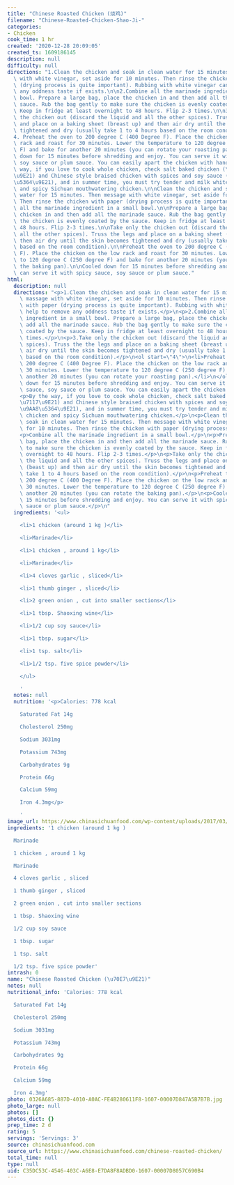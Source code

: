 ```yaml
---
title: "Chinese Roasted Chicken (烧鸡)"
filename: "Chinese-Roasted-Chicken-Shao-Ji-"
categories:
- Chicken
cook_time: 1 hr
created: '2020-12-28 20:09:05'
created_ts: 1609186145
description: null
difficulty: null
directions: "1.Clean the chicken and soak in clean water for 15 minutes. Then massage\
  \ with white vinegar, set aside for 10 minutes. Then rinse the chicken with paper\
  \ (drying process is quite important). Rubbing with white vinegar can help to remove\
  \ any oddness taste if exists.\n\n2.Combine all the marinade ingredient in a small\
  \ bowl. Prepare a large bag, place the chicken in and then add all the marinade\
  \ sauce. Rub the bag gently to make sure the chicken is evenly coated by the sauce.\
  \ Keep in fridge at least overnight to 48 hours. Flip 2-3 times.\n\n3.Take only\
  \ the chicken out (discard the liquid and all the other spices). Truss the the legs\
  \ and place on a baking sheet (breast up) and then air dry until the skin becomes\
  \ tightened and dry (usually take 1 to 4 hours based on the room condition).\n\n\
  4. Preheat the oven to 200 degree C (400 Degree F). Place the chicken on the low\
  \ rack and roast for 30 minutes. Lower the temperature to 120 degree C (250 degree\
  \ F) and bake for another 20 minutes (you can rotate your roasting pan).\n\n5.Cooled\
  \ down for 15 minutes before shredding and enjoy. You can serve it with spicy sauce,\
  \ soy sauce or plum sauce. You can easily apart the chicken with hands.\n\nBy the\
  \ way, if you love to cook whole chicken, check salt baked chicken (\u76D0\u7117\
  \u9E21) and Chinese style braised chicken with spices and soy sauce (\u8131\u9AA8\
  \u5364\u9E21), and in summer time, you must try tender and milk white cut chicken\
  \ and spicy Sichuan mouthwatering chicken.\n\nClean the chicken and soak in clean\
  \ water for 15 minutes. Then message with white vinegar, set aside for 10 minutes.\
  \ Then rinse the chicken with paper (drying process is quite important).\n\nCombine\
  \ all the marinade ingredient in a small bowl.\n\nPrepare a large bag, place the\
  \ chicken in and then add all the marinade sauce. Rub the bag gently to make sure\
  \ the chicken is evenly coated by the sauce. Keep in fridge at least overnight to\
  \ 48 hours. Flip 2-3 times.\n\nTake only the chicken out (discard the liquid and\
  \ all the other spices). Truss the legs and place on a baking sheet (beast up) and\
  \ then air dry until the skin becomes tightened and dry (usually take 1 to 4 hours\
  \ based on the room condition).\n\nPreheat the oven to 200 degree C (400 Degree\
  \ F). Place the chicken on the low rack and roast for 30 minutes. Lower the temperature\
  \ to 120 degree C (250 degree F) and bake for another 20 minutes (you can rotate\
  \ the baking pan).\n\nCooled down for 15 minutes before shredding and enjoy. You\
  \ can serve it with spicy sauce, soy sauce or plum sauce."
html:
  description: null
  directions: "<p>1.Clean the chicken and soak in clean water for 15 minutes. Then\
    \ massage with white vinegar, set aside for 10 minutes. Then rinse the chicken\
    \ with paper (drying process is quite important). Rubbing with white vinegar can\
    \ help to remove any oddness taste if exists.</p>\n<p>2.Combine all the marinade\
    \ ingredient in a small bowl. Prepare a large bag, place the chicken in and then\
    \ add all the marinade sauce. Rub the bag gently to make sure the chicken is evenly\
    \ coated by the sauce. Keep in fridge at least overnight to 48 hours. Flip 2-3\
    \ times.</p>\n<p>3.Take only the chicken out (discard the liquid and all the other\
    \ spices). Truss the the legs and place on a baking sheet (breast up) and then\
    \ air dry until the skin becomes tightened and dry (usually take 1 to 4 hours\
    \ based on the room condition).</p>\n<ol start=\"4\">\n<li>Preheat the oven to\
    \ 200 degree C (400 Degree F). Place the chicken on the low rack and roast for\
    \ 30 minutes. Lower the temperature to 120 degree C (250 degree F) and bake for\
    \ another 20 minutes (you can rotate your roasting pan).</li>\n</ol>\n<p>5.Cooled\
    \ down for 15 minutes before shredding and enjoy. You can serve it with spicy\
    \ sauce, soy sauce or plum sauce. You can easily apart the chicken with hands.</p>\n\
    <p>By the way, if you love to cook whole chicken, check salt baked chicken (\u76D0\
    \u7117\u9E21) and Chinese style braised chicken with spices and soy sauce (\u8131\
    \u9AA8\u5364\u9E21), and in summer time, you must try tender and milk white cut\
    \ chicken and spicy Sichuan mouthwatering chicken.</p>\n<p>Clean the chicken and\
    \ soak in clean water for 15 minutes. Then message with white vinegar, set aside\
    \ for 10 minutes. Then rinse the chicken with paper (drying process is quite important).</p>\n\
    <p>Combine all the marinade ingredient in a small bowl.</p>\n<p>Prepare a large\
    \ bag, place the chicken in and then add all the marinade sauce. Rub the bag gently\
    \ to make sure the chicken is evenly coated by the sauce. Keep in fridge at least\
    \ overnight to 48 hours. Flip 2-3 times.</p>\n<p>Take only the chicken out (discard\
    \ the liquid and all the other spices). Truss the legs and place on a baking sheet\
    \ (beast up) and then air dry until the skin becomes tightened and dry (usually\
    \ take 1 to 4 hours based on the room condition).</p>\n<p>Preheat the oven to\
    \ 200 degree C (400 Degree F). Place the chicken on the low rack and roast for\
    \ 30 minutes. Lower the temperature to 120 degree C (250 degree F) and bake for\
    \ another 20 minutes (you can rotate the baking pan).</p>\n<p>Cooled down for\
    \ 15 minutes before shredding and enjoy. You can serve it with spicy sauce, soy\
    \ sauce or plum sauce.</p>\n"
  ingredients: '<ul>

    <li>1 chicken (around 1 kg )</li>

    <li>Marinade</li>

    <li>1 chicken , around 1 kg</li>

    <li>Marinade</li>

    <li>4 cloves garlic , sliced</li>

    <li>1 thumb ginger , sliced</li>

    <li>2 green onion , cut into smaller sections</li>

    <li>1 tbsp. Shaoxing wine</li>

    <li>1/2 cup soy sauce</li>

    <li>1 tbsp. sugar</li>

    <li>1 tsp. salt</li>

    <li>1/2 tsp. five spice powder</li>

    </ul>

    '
  notes: null
  nutrition: '<p>Calories: 778 kcal

    Saturated Fat 14g

    Cholesterol 250mg

    Sodium 3031mg

    Potassium 743mg

    Carbohydrates 9g

    Protein 66g

    Calcium 59mg

    Iron 4.3mg</p>

    '
image_url: https://www.chinasichuanfood.com/wp-content/uploads/2017/03/Chinese-roasted-Chicken-3-copy-300x450.jpg
ingredients: '1 chicken (around 1 kg )

  Marinade

  1 chicken , around 1 kg

  Marinade

  4 cloves garlic , sliced

  1 thumb ginger , sliced

  2 green onion , cut into smaller sections

  1 tbsp. Shaoxing wine

  1/2 cup soy sauce

  1 tbsp. sugar

  1 tsp. salt

  1/2 tsp. five spice powder'
intrash: 0
name: "Chinese Roasted Chicken (\u70E7\u9E21)"
notes: null
nutritional_info: 'Calories: 778 kcal

  Saturated Fat 14g

  Cholesterol 250mg

  Sodium 3031mg

  Potassium 743mg

  Carbohydrates 9g

  Protein 66g

  Calcium 59mg

  Iron 4.3mg'
photo: 0326A685-887D-4010-A0AC-FE4B280611F8-1607-00007D847A5B7B7B.jpg
photo_large: null
photos: []
photos_dict: {}
prep_time: 2 d
rating: 5
servings: 'Servings: 3'
source: chinasichuanfood.com
source_url: https://www.chinasichuanfood.com/chinese-roasted-chicken/
total_time: null
type: null
uid: C35DC53C-4546-403C-A6E8-E7DA8F8ADBD0-1607-00007D8057C690B4
---
```

